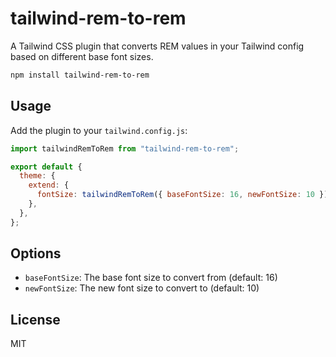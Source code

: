 # tailwind-rem-to-rem

A Tailwind CSS plugin that converts REM values in your Tailwind config based on different base font sizes.

```bash
npm install tailwind-rem-to-rem
```

## Usage

Add the plugin to your `tailwind.config.js`:

```js
import tailwindRemToRem from "tailwind-rem-to-rem";

export default {
  theme: {
    extend: {
      fontSize: tailwindRemToRem({ baseFontSize: 16, newFontSize: 10 }),
    },
  },
};
```

## Options

- `baseFontSize`: The base font size to convert from (default: 16)
- `newFontSize`: The new font size to convert to (default: 10)

## License

MIT
